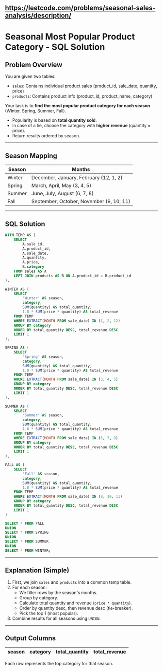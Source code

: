 ## https://leetcode.com/problems/seasonal-sales-analysis/description/

# Seasonal Most Popular Product Category - SQL Solution

## Problem Overview
You are given two tables:
- `sales`: Contains individual product sales (product_id, sale_date, quantity, price)
- `products`: Contains product info (product_id, product_name, category)

Your task is to **find the most popular product category for each season** (Winter, Spring, Summer, Fall).
- Popularity is based on **total quantity sold**.
- In case of a tie, choose the category with **higher revenue** (quantity × price).
- Return results ordered by season.

---

## Season Mapping
| Season | Months              |
|--------|---------------------|
| Winter | December, January, February (12, 1, 2) |
| Spring | March, April, May (3, 4, 5)     |
| Summer | June, July, August (6, 7, 8)    |
| Fall   | September, October, November (9, 10, 11) |

---

## SQL Solution
```sql
WITH TEMP AS (
    SELECT 
        A.sale_id,
        A.product_id,
        A.sale_date,
        A.quantity,
        A.price,
        B.category
    FROM sales AS A
    LEFT JOIN products AS B ON A.product_id = B.product_id
),

WINTER AS (
    SELECT 
        'Winter' AS season,
        category,
        SUM(quantity) AS total_quantity,
        1.0 * SUM(price * quantity) AS total_revenue
    FROM TEMP
    WHERE EXTRACT(MONTH FROM sale_date) IN (1, 2, 12)
    GROUP BY category
    ORDER BY total_quantity DESC, total_revenue DESC
    LIMIT 1
),

SPRING AS (
    SELECT 
        'Spring' AS season,
        category,
        SUM(quantity) AS total_quantity,
        1.0 * SUM(price * quantity) AS total_revenue
    FROM TEMP
    WHERE EXTRACT(MONTH FROM sale_date) IN (3, 4, 5)
    GROUP BY category
    ORDER BY total_quantity DESC, total_revenue DESC
    LIMIT 1
),

SUMMER AS (
    SELECT 
        'Summer' AS season,
        category,
        SUM(quantity) AS total_quantity,
        1.0 * SUM(price * quantity) AS total_revenue
    FROM TEMP
    WHERE EXTRACT(MONTH FROM sale_date) IN (6, 7, 8)
    GROUP BY category
    ORDER BY total_quantity DESC, total_revenue DESC
    LIMIT 1
),

FALL AS (
    SELECT 
        'Fall' AS season,
        category,
        SUM(quantity) AS total_quantity,
        1.0 * SUM(price * quantity) AS total_revenue
    FROM TEMP
    WHERE EXTRACT(MONTH FROM sale_date) IN (9, 10, 11)
    GROUP BY category
    ORDER BY total_quantity DESC, total_revenue DESC
    LIMIT 1
)

SELECT * FROM FALL
UNION
SELECT * FROM SPRING
UNION
SELECT * FROM SUMMER
UNION
SELECT * FROM WINTER;
```

---

## Explanation (Simple)
1. First, we join `sales` and `products` into a common temp table.
2. For each season:
   - We filter rows by the season's months.
   - Group by category.
   - Calculate total quantity and revenue (`price * quantity`).
   - Order by quantity desc, then revenue desc (tie-breaker).
   - Pick the top 1 (most popular).
3. Combine results for all seasons using `UNION`.

---

## Output Columns
| season | category | total_quantity | total_revenue |
|--------|----------|----------------|----------------|

Each row represents the top category for that season.
